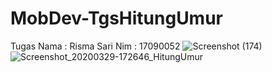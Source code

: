 # MobDev-TgsHitungUmur
Tugas
Nama : Risma Sari
Nim : 17090052
![Screenshot (174)](https://user-images.githubusercontent.com/62475251/77847382-dd73ec00-71e6-11ea-9802-b7507b5de5db.png)
![Screenshot_20200329-172646_HitungUmur](https://user-images.githubusercontent.com/62475251/77847383-df3daf80-71e6-11ea-8709-98b7e1a05d70.jpg)
